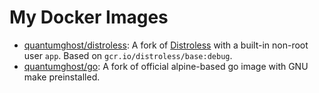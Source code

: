 # My Docker Images

- [quantumghost/distroless](https://hub.docker.com/r/quantumghost/distroless): 
  A fork of [Distroless](https://github.com/GoogleContainerTools/distroless) with a built-in non-root user `app`.
  Based on `gcr.io/distroless/base:debug`.
- [quantumghost/go](https://hub.docker.com/r/quantumghost/go): A fork of official alpine-based go image with GNU make preinstalled.
